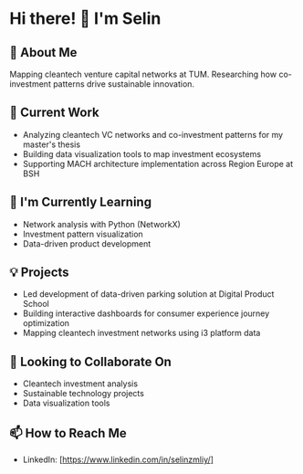 # Hi there! 👋 I'm Selin

## 🚀 About Me
Mapping cleantech venture capital networks at TUM. Researching how co-investment patterns drive sustainable innovation.

## 🔭 Current Work
- Analyzing cleantech VC networks and co-investment patterns for my master's thesis
-  Building data visualization tools to map investment ecosystems
- Supporting MACH architecture implementation across Region Europe at BSH


## 🌱 I'm Currently Learning
- Network analysis with Python (NetworkX)
- Investment pattern visualization
- Data-driven product development

## 💡 Projects
- Led development of data-driven parking solution at Digital Product School
- Building interactive dashboards for consumer experience journey optimization
- Mapping cleantech investment networks using i3 platform data

## 🤝 Looking to Collaborate On
- Cleantech investment analysis
- Sustainable technology projects
- Data visualization tools

## 📫 How to Reach Me
- LinkedIn: [https://www.linkedin.com/in/selinzmliy/]


